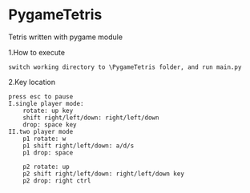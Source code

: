 # PygameTetris

Tetris written with pygame module

1.How to execute

	switch working directory to \PygameTetris folder, and run main.py

2.Key location

	press esc to pause
	I.single player mode:
		rotate: up key
		shift right/left/down: right/left/down
		drop: space key
	II.two player mode
		p1 rotate: w
		p1 shift right/left/down: a/d/s
		p1 drop: space
		
		p2 rotate: up
		p2 shift right/left/down: right/left/down key
		p2 drop: right ctrl
	